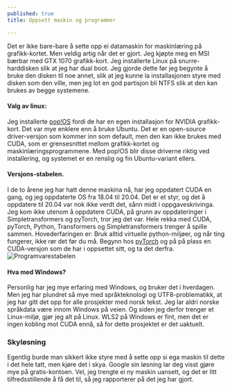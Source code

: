 ```yaml
---
published: true
title: Oppsett maskin og programmer

---
```

Det er ikke bare-bare å sette opp ei datamaskin for maskinlæring på grafikk-kortet. Men veldig artig når det er gjort. Jeg kjøpte meg en MSI bærbar med GTX 1070 grafikk-kort. Jeg installerte Linux på snurre-harddisken slik at jeg har dual boot. Jeg gjorde dette før jeg begynte å bruke den disken til noe annet, slik at jeg kunne la installasjonen styre med disken som den ville, men jeg lot en god partisjon bli NTFS slik at den kan brukes av begge systemene.

#### Valg av linux:
Jeg installerte [pop!OS](https://pop.system76.com) fordi de har en egen installasjon for NVIDIA grafikk-kort. Det var mye enklere enn å bruke Ubuntu. Det er en open-source driver-versjon som kommer inn som default, men den kan ikke brukes med CUDA, som er grensesnittet mellom grafikk-kortet og maskinlæringsprogrammene. Med pop!OS blir disse driverne riktig ved installering, og systemet er en renslig og fin Ubuntu-variant ellers.

#### Versjons-stabelen.
I de to årene jeg har hatt denne maskina nå, har jeg oppdatert CUDA en gang, og jeg oppdaterte OS fra 18.04 til 20.04. Det er et styr, og det å oppdatere til 20.04 var nok ikke verdt det, sånn midt i oppgaveskrivinga. Jeg kom ikke utenom å oppdatere CUDA, på grunn av oppdateringer i Simpletransformers og pyTorch, tror jeg det var. Hele rekka med CUDA, pyTorch, Python, Transformers og Simpletransformers trenger å spille sammen. Hovederfaringen er: Bruk alltid virtuelle python-miljøer, og når ting fungerer, ikke rør det før du må. Begynn hos [pyTorch](https://pytorch.org/get-started/locally/) og på på plass en CUDA-versjon som de har i oppsettet sitt, og ta det derfra.
![Programvarestabelen]({{site.baseurl}}img/hardwaresetup.jpg)

#### Hva med Windows?
Personlig har jeg mye erfaring med Windows, og bruker det i hverdagen. Men jeg har plundret så mye med språkteknologi og UTF8-problematikk, at jeg har gitt det opp for alle prosjekter med norsk tekst. Jeg lar aldri norske språkdata være innom Windows på veien. Og siden jeg derfor trenger et Linux-miljø, gjør jeg alt på Linux. WLS2 på Windows er fint, men det er ingen kobling mot CUDA ennå, så for dette prosjektet er det uaktuelt.

### Skyløsning
Egentlig burde man sikkert ikke styre med å sette opp si ega maskin til dette i det hele tatt, men kjøre det i skya. Google sin løsning lar deg visst gjøre mye på gratis-kontoen. Vel, jeg trengte ei ny maskin uansett, og det er litt tilfredsstillende å få det til, så jeg rapporterer på det jeg har gjort.
